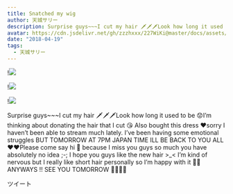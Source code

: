 ```yaml
---
title: Snatched my wig
author: 天城サリー
description: Surprise guys~~~I cut my hair 🗡🗡🗡Look how long it used to be 😟I’m thinking about donating the hair that I cut 😘 Also bought this dress ❤️sorry I haven’t been able to stream much lately. I’ve been h...
avatar: https://cdn.jsdelivr.net/gh/zzzhxxx/227WiKi@master/docs/assets/photo/avatar/sally.jpg
date: "2018-04-19"
tags:
  - 天城サリー
---
```


!![](https://cdn.jsdelivr.net/gh/zzzhxxx/227WiKi-image@master/blog-image/sally-2018-04-19_1.jpg)

!![](https://cdn.jsdelivr.net/gh/zzzhxxx/227WiKi-image@master/blog-image/sally-2018-04-19_2.jpg)

!![](https://cdn.jsdelivr.net/gh/zzzhxxx/227WiKi-image@master/blog-image/sally-2018-04-19_3.jpg)


Surprise guys~~~I cut my hair 🗡🗡🗡Look how long it used to be 😟I’m thinking about donating the hair that I cut 😘 Also bought this dress ❤️sorry I haven’t been able to stream much lately. I’ve been having some emotional struggles BUT TOMORROW AT 7PM JAPAN TIME ILL BE BACK TO YOU ALL ❤️❤️Please come say hi 👋 because I miss you guys so much you have absolutely no idea ;-; I hope you guys like the new hair >_< I’m kind of nervous but I really like short hair personally so I’m happy with it 👩🏻ANYWAYS !! SEE YOU TOMORROW 👣👣👣👣


ツイート



